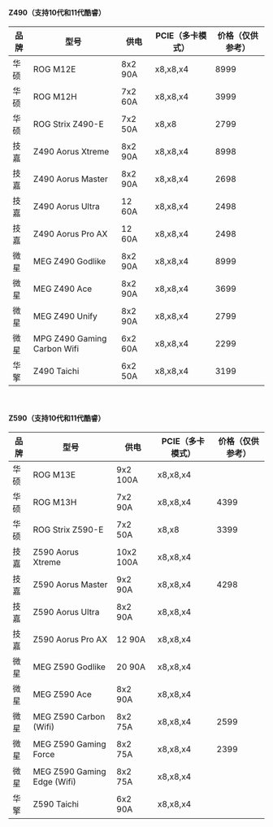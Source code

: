 

####  Z490（支持10代和11代酷睿）

| 品牌 | 型号                        | 供电    | PCIE（多卡模式） | 价格（仅供参考） |
| ---- | --------------------------- | ------- | ---------------- | ---------------- |
| 华硕 | ROG M12E                    | 8x2 90A | x8,x8,x4         | 8999             |
| 华硕 | ROG M12H                    | 7x2 60A | x8,x8,x4         | 3999             |
| 华硕 | ROG Strix Z490-E            | 7x2 50A | x8,x8            | 2799             |
| 技嘉 | Z490 Aorus Xtreme           | 8x2 90A | x8,x8,x4         | 8998             |
| 技嘉 | Z490 Aorus Master           | 8x2 90A | x8,x8,x4         | 2698             |
| 技嘉 | Z490 Aorus Ultra            | 12 60A  | x8,x8,x4         | 2498             |
| 技嘉 | Z490 Aorus Pro AX           | 12 60A  | x8,x8,x4         | 2498             |
| 微星 | MEG Z490 Godlike            | 8x2 90A | x8,x8,x4         | 8999             |
| 微星 | MEG Z490 Ace                | 8x2 90A | x8,x8,x4         | 3699             |
| 微星 | MEG Z490 Unify              | 8x2 90A | x8,x8,x4         | 2799             |
| 微星 | MPG Z490 Gaming Carbon Wifi | 6x2 60A | x8,x8,x4         | 2299             |
| 华擎 | Z490 Taichi                 | 6x2 50A | x8,x8,x4         | 3199             |

&nbsp;

#### Z590（支持10代和11代酷睿）

| 品牌 | 型号                        | 供电      | PCIE（多卡模式） | 价格（仅供参考） |
| ---- | --------------------------- | --------- | ---------------- | ---------------- |
| 华硕 | ROG M13E                    | 9x2 100A  | x8,x8,x4         |                  |
| 华硕 | ROG M13H                    | 7x2 90A   | x8,x8,x4         | 4399             |
| 华硕 | ROG Strix Z590-E            | 7x2 50A   | x8,x8            | 3399             |
| 技嘉 | Z590 Aorus Xtreme           | 10x2 100A | x8,x8,x4         |                  |
| 技嘉 | Z590 Aorus Master           | 9x2 90A   | x8,x8,x4         | 4298             |
| 技嘉 | Z590 Aorus Ultra            | 8x2 90A   | x8,x8,x4         |                  |
| 技嘉 | Z590 Aorus Pro AX           | 12 90A    | x8,x8,x4         |                  |
| 微星 | MEG Z590 Godlike            | 20 90A    | x8,x8,x4         |                  |
| 微星 | MEG Z590 Ace                | 8x2 90A   | x8,x8,x4         |                  |
| 微星 | MEG Z590 Carbon (Wifi)      | 8x2 75A   | x8,x8,x4         | 2599             |
| 微星 | MEG Z590 Gaming Force       | 8x2 75A   | x8,x8,x4         | 2399             |
| 微星 | MEG Z590 Gaming Edge (Wifi) | 8x2 75A   | x8,x8,x4         |                  |
| 华擎 | Z590 Taichi                 | 6x2 90A   | x8,x8,x4         |                  |
